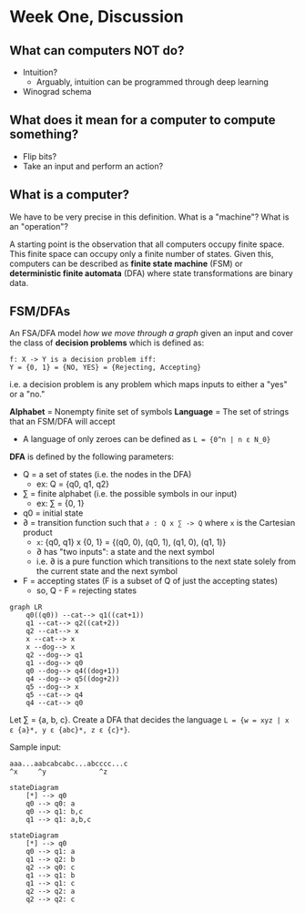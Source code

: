 # Week One, Discussion

## What can computers NOT do?

- Intuition?
  - Arguably, intuition can be programmed through deep learning
- Winograd schema

## What does it mean for a computer to compute something?

- Flip bits?
- Take an input and perform an action?

## What is a computer?

We have to be very precise in this definition. What is a "machine"? What is an "operation"?

A starting point is the observation that all computers occupy finite space. This finite space can occupy only a finite number of states. Given this, computers can be described as **finite state machine** (FSM) or **deterministic finite automata** (DFA) where state transformations are binary data.

## FSM/DFAs

An FSA/DFA model *how we move through a graph* given an input and cover the class of **decision problems** which is defined as:

```
f: X -> Y is a decision problem iff:
Y = {0, 1} = {NO, YES} = {Rejecting, Accepting}
```

i.e. a decision problem is any problem which maps inputs to either a "yes" or a "no."

**Alphabet** = Nonempty finite set of symbols
**Language** = The set of strings that an FSM/DFA will accept

- A language of only zeroes can be defined as `L = {0^n | n ε N_0}`

**DFA** is defined by the following parameters:

- Q = a set of states (i.e. the nodes in the DFA)
  - ex: Q = {q0, q1, q2}
- ∑ = finite alphabet (i.e. the possible symbols in our input)
  - ex: ∑ = {0, 1}
- q0 = initial state
- ∂ = transition function such that `∂ : Q x ∑ -> Q` where `x` is the Cartesian product
  - `x`: {q0, q1} x {0, 1} = {(q0, 0), (q0, 1), (q1, 0), (q1, 1)}
  - ∂ has "two inputs": a state and the next symbol
  - i.e. ∂ is a pure function which transitions to the next state solely from the current state and the next symbol
- F = accepting states (F is a subset of Q of just the accepting states)
  - so, Q - F = rejecting states

```mermaid
graph LR
    q0((q0)) --cat--> q1((cat+1))
    q1 --cat--> q2((cat+2))
    q2 --cat--> x
    x --cat--> x
    x --dog--> x
    q2 --dog--> q1
    q1 --dog--> q0
    q0 --dog--> q4((dog+1))
    q4 --dog--> q5((dog+2))
    q5 --dog--> x
    q5 --cat--> q4
    q4 --cat--> q0
```

Let ∑ = {a, b, c}. Create a DFA that decides the language `L = {w = xyz | x ε {a}*, y ε {abc}*, z ε {c}*}`.

Sample input:

```
aaa...aabcabcabc...abcccc...c
^x     ^y             ^z
```

```mermaid
stateDiagram
    [*] --> q0
    q0 --> q0: a
    q0 --> q1: b,c
    q1 --> q1: a,b,c
```

```mermaid
stateDiagram
    [*] --> q0
    q0 --> q1: a
    q1 --> q2: b
    q2 --> q0: c
    q1 --> q1: b
    q1 --> q1: c
    q2 --> q2: a
    q2 --> q2: c
```
